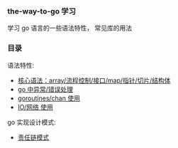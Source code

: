 ### the-way-to-go 学习

学习 go 语言的一些语法特性， 常见库的用法


### 目录

语法特性:
- [核心语法：array/流程控制/接口/map/指针/切片/结构体](./core-use)
- [go 中异常/错误处理](./exp-use)
- [goroutines/chan 使用](./goroutines)
- [IO/网络 使用](./io-use)

go 实现设计模式:
- [责任链模式](./design-patterns/chain-of-responsibility/chain-of-responsibility.go)